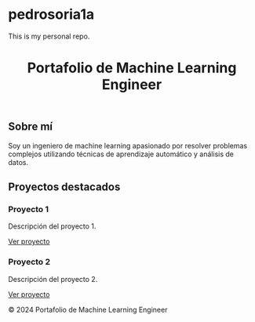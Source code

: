 # pedrosoria1a
This is my personal repo. 

<!DOCTYPE html>
<html lang="en">
<head>
    <meta charset="UTF-8">
    <meta name="viewport" content="width=device-width, initial-scale=1.0">
    <title>Portafolio de Machine Learning Engineer</title>
    <link rel="stylesheet" href="styles.css">
</head>
<body>
    <header>
        <h1>Portafolio de Machine Learning Engineer</h1>
    </header>
    <main>
        <section>
            <h2>Sobre mí</h2>
            <p>Soy un ingeniero de machine learning apasionado por resolver problemas complejos utilizando técnicas de aprendizaje automático y análisis de datos.</p>
        </section>
        <section>
            <h2>Proyectos destacados</h2>
            <div class="project">
                <h3>Proyecto 1</h3>
                <p>Descripción del proyecto 1.</p>
                <a href="#">Ver proyecto</a>
            </div>
            <div class="project">
                <h3>Proyecto 2</h3>
                <p>Descripción del proyecto 2.</p>
                <a href="#">Ver proyecto</a>
            </div>
            <!-- Agrega más proyectos según sea necesario -->
        </section>
    </main>
    <footer>
        <p>&copy; 2024 Portafolio de Machine Learning Engineer</p>
    </footer>
</body>
</html>
